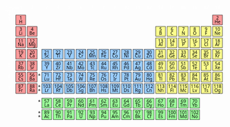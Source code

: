 <svg viewBox="3 3 673 358" version="1.1" xmlns="http://www.w3.org/2000/svg">
<g xmlns="http://www.w3.org/2000/svg" stroke="#000" id="g260">
    <g fill="#fdff8c" id="P">
      <rect x="540" y="75" width="30" height="30" id="rect242"/>
      <rect x="575" y="75" width="30" height="30" id="rect244"/>
      <rect x="575" y="145" width="30" height="30" id="rect250"/>
      <rect x="505" y="75" width="30" height="30" id="rect252"/>
      <rect x="540" y="110" width="30" height="30" id="rect254"/>
      <rect x="575" y="110" width="30" height="30" id="rect256"/>
      <rect x="645" y="145" width="30" height="30" id="rect4"/>
      <rect x="645" y="180" width="30" height="30" id="rect6"/>
      <rect x="645" y="215" width="30" height="30" id="rect8"/>
      <rect x="645" y="75" width="30" height="30" id="rect10"/>
      <rect x="645" y="110" width="30" height="30" id="rect12"/>
      <rect x="645" y="250" width="30" height="30" id="rect76"/>
      <rect x="505" y="145" width="30" height="30" id="rect18"/>
      <rect x="540" y="145" width="30" height="30" id="rect20"/>
      <rect x="540" y="180" width="30" height="30" id="rect22"/>
      <rect x="575" y="180" width="30" height="30" id="rect24"/>
      <rect x="470" y="75" width="30" height="30" id="rect28"/>
      <rect x="505" y="110" width="30" height="30" id="rect30Si"/>
      <rect x="470" y="145" width="30" height="30" id="rect42"/>
      <rect x="470" y="180" width="30" height="30" id="rect44"/>
      <rect x="470" y="215" width="30" height="30" id="rect46"/>
      <rect x="505" y="180" width="30" height="30" id="rect48"/>
      <rect x="505" y="215" width="30" height="30" id="rect50"/>
      <rect x="540" y="215" width="30" height="30" id="rect52"/>
      <rect x="575" y="215" width="30" height="30" id="rect54"/>
      <rect x="470" y="110" width="30" height="30" id="rect56"/>
      <rect x="470" y="250" width="30" height="30" id="rect66"/>
      <rect x="505" y="250" width="30" height="30" id="rect68"/>
      <rect x="540" y="250" width="30" height="30" id="rect70"/>
      <rect x="575" y="250" width="30" height="30" id="rect72"/>
      <rect x="610" y="75" width="30" height="30" id="rect246"/>
      <rect x="610" y="110" width="30" height="30" id="rect248"/>
      <rect x="610" y="145" width="30" height="30" id="rect238"/>
      <rect x="610" y="180" width="30" height="30" id="rect240"/>
      <rect x="610" y="215" width="30" height="30" id="rect26At"/>
      <rect x="610" y="250" width="30" height="30" id="rect74"/>
    </g>
    <g fill="#9bff99" id="F">
      <rect x="155" y="330" width="30" height="30" id="rect82"/>
      <rect x="190" y="330" width="30" height="30" id="rect84"/>
      <rect x="225" y="330" width="30" height="30" id="rect86"/>
      <rect x="260" y="330" width="30" height="30" id="rect88"/>
      <rect x="295" y="330" width="30" height="30" id="rect90"/>
      <rect x="330" y="330" width="30" height="30" id="rect92"/>
      <rect x="365" y="330" width="30" height="30" id="rect94"/>
      <rect x="400" y="330" width="30" height="30" id="rect96"/>
      <rect x="435" y="330" width="30" height="30" id="rect98"/>
      <rect x="470" y="330" width="30" height="30" id="rect100"/>
      <rect x="505" y="330" width="30" height="30" id="rect102"/>
      <rect x="540" y="330" width="30" height="30" id="rect104"/>
      <rect x="575" y="330" width="30" height="30" id="rect106"/>
      <rect x="120" y="330" width="30" height="30" id="rect108"/>
      <rect x="155" y="295" width="30" height="30" id="rect114"/>
      <rect x="190" y="295" width="30" height="30" id="rect116"/>
      <rect x="225" y="295" width="30" height="30" id="rect118"/>
      <rect x="260" y="295" width="30" height="30" id="rect120"/>
      <rect x="295" y="295" width="30" height="30" id="rect122"/>
      <rect x="330" y="295" width="30" height="30" id="rect124"/>
      <rect x="365" y="295" width="30" height="30" id="rect126"/>
      <rect x="400" y="295" width="30" height="30" id="rect128"/>
      <rect x="435" y="295" width="30" height="30" id="rect130"/>
      <rect x="470" y="295" width="30" height="30" id="rect132"/>
      <rect x="505" y="295" width="30" height="30" id="rect134"/>
      <rect x="540" y="295" width="30" height="30" id="rect136"/>
      <rect x="575" y="295" width="30" height="30" id="rect138"/>
      <rect x="120" y="295" width="30" height="30" id="rect140"/>
    </g>
    <g fill="#99ccff" id="D">
      <rect x="435" y="145" width="30" height="30" id="rect34Zn"/>
      <rect x="435" y="180" width="30" height="30" id="rect36"/>
      <rect x="435" y="215" width="30" height="30" id="rect38"/>
      <rect x="435" y="250" width="30" height="30" id="rect40Cn"/>
      <rect x="330" y="250" width="30" height="30" id="rect60"/>
      <rect x="365" y="250" width="30" height="30" id="rect62"/>
      <rect x="400" y="250" width="30" height="30" id="rect64"/>
      <rect x="120" y="145" width="30" height="30" id="rect144"/>
      <rect x="120" y="180" width="30" height="30" id="rect146"/>
      <rect x="155" y="145" width="30" height="30" id="rect148"/>
      <rect x="155" y="180" width="30" height="30" id="rect150"/>
      <rect x="155" y="215" width="30" height="30" id="rect152"/>
      <rect x="155" y="250" width="30" height="30" id="rect154"/>
      <rect x="190" y="145" width="30" height="30" id="rect156"/>
      <rect x="190" y="180" width="30" height="30" id="rect158"/>
      <rect x="190" y="215" width="30" height="30" id="rect160"/>
      <rect x="190" y="250" width="30" height="30" id="rect162"/>
      <rect x="225" y="145" width="30" height="30" id="rect164"/>
      <rect x="225" y="180" width="30" height="30" id="rect166"/>
      <rect x="225" y="215" width="30" height="30" id="rect168"/>
      <rect x="225" y="250" width="30" height="30" id="rect170"/>
      <rect x="260" y="145" width="30" height="30" id="rect172"/>
      <rect x="260" y="180" width="30" height="30" id="rect174"/>
      <rect x="260" y="215" width="30" height="30" id="rect176"/>
      <rect x="260" y="250" width="30" height="30" id="rect178"/>
      <rect x="295" y="145" width="30" height="30" id="rect180"/>
      <rect x="295" y="180" width="30" height="30" id="rect182"/>
      <rect x="295" y="215" width="30" height="30" id="rect184"/>
      <rect x="295" y="250" width="30" height="30" id="rect186"/>
      <rect x="330" y="145" width="30" height="30" id="rect188"/>
      <rect x="330" y="180" width="30" height="30" id="rect190"/>
      <rect x="330" y="215" width="30" height="30" id="rect192"/>
      <rect x="365" y="145" width="30" height="30" id="rect194"/>
      <rect x="365" y="180" width="30" height="30" id="rect196"/>
      <rect x="365" y="215" width="30" height="30" id="rect198"/>
      <rect x="400" y="145" width="30" height="30" id="rect200"/>
      <rect x="400" y="180" width="30" height="30" id="rect202"/>
      <rect x="400" y="215" width="30" height="30" id="rect204"/>
      <rect x="120" y="250" width="30" height="30" id="rect80"/>
      <rect x="120" y="215" width="30" height="30" id="rect112"/>
    </g>
    <g fill="#ff9999" id="S">
      <rect x="40" y="40" width="30" height="30" id="rect236"/>
      <rect x="40" y="75" width="30" height="30" id="rect208"/>
      <rect x="40" y="110" width="30" height="30" id="rect210"/>
      <rect x="40" y="145" width="30" height="30" id="rect212"/>
      <rect x="40" y="180" width="30" height="30" id="rect214"/>
      <rect x="40" y="215" width="30" height="30" id="rect216"/>
      <rect x="40" y="250" width="30" height="30" id="rect218"/>
      <rect x="75" y="75" width="30" height="30" id="rect222"/>
      <rect x="75" y="110" width="30" height="30" id="rect224"/>
      <rect x="75" y="145" width="30" height="30" id="rect226"/>
      <rect x="75" y="180" width="30" height="30" id="rect228"/>
      <rect x="75" y="215" width="30" height="30" id="rect230"/>
      <rect x="75" y="250" width="30" height="30" id="rect232"/>
      <rect x="645" y="40" width="30" height="30" id="rect14"/>
    </g>
  </g><path d="M42.71 13.96V16.8H38.14v2.11h4.57v2.84l6.74-3.9ZM19.11 36.77l-2.85-.01 3.9 6.74 3.89-6.74H21.21V32.2H19.11Z" fill="white"/>
<g font-family="Noto Sans" font-size="9" text-anchor="middle">
<text x="21.5" y="20" fill="white">Group</text>
<text x="21.5" y="31" fill="white">Period</text>
<g font-size="14"  >
<g transform="translate(20)">
<text y="58" fill="white">1</text>
<text y="93" fill="white">2</text>
<text y="128" fill="white">3</text>
<text y="163" fill="white">4</text>
<text y="198" fill="white">5</text>
<text y="233" fill="white">6</text>
<text y="268" fill="white">7</text>
</g>
<g transform="translate(0,22)">
<g transform="translate(55)">
<text fill="white">1</text>
<text y="32">1<tspan x="0" dy="11.5"><a href="obsidian://open?file=Hydrogen.md">H</a></tspan></text>
<text y="67">3<tspan x="0" dy="11.5"><a href="obsidian://open?file=Lithium.md">Li</a></tspan></text>
<text y="102">11<tspan x="0" dy="11.5"><a href="obsidian://open?file=Sodium.md">Na</tspan></text>
<text y="137">19<tspan x="0" dy="11.5"><a href="obsidian://open?file=Potassium.md">K</tspan></text>
<text y="172">37<tspan x="0" dy="11.5"><a href="obsidian://open?file=Rubidium.md">Rb</tspan></text>
<text y="207">55<tspan x="0" dy="11.5"><a href="obsidian://open?file=Cesium.md">Cs</tspan></text>
<text y="242">87<tspan x="0" dy="11.5"><a href="obsidian://open?file=Francium.md">Fr</tspan></text>
</g>
<g transform="translate(90)">
<text fill="white">2</text>
<text y="67">4<tspan x="0" dy="11.5"><a href="obsidian://open?file=Beryllium.md">Be</a></tspan></text>
<text y="102">12<tspan x="0" dy="11.5"><a href="obsidian://open?file=Magnesium.md">Mg</a></tspan></text>
<text y="137">20<tspan x="0" dy="11.5"><a href="obsidian://open?file=Calcium.md">Ca</a></tspan></text>
<text y="172">38<tspan x="0" dy="11.5"><a href="obsidian://open?file=Strontium.md">Sr</a></tspan></text>
<text y="207">56<tspan x="0" dy="11.5"><a href="obsidian://open?file=Barium.md">Ba</a></tspan></text>
<text y="242">88<tspan x="0" dy="11.5"><a href="obsidian://open?file=Radium.md">Ra</a></tspan></text>
</g>
<g transform="translate(112)">
<text y="208" fill="black">*</text>
<text y="243" fill="black">*<tspan x="0" dy="12" fill="black">*</tspan></text>
<text y="288" fill="black">*</text>
<text y="323" fill="black">*<tspan x="0" dy="12" fill="black">*</tspan></text>
</g>
<g transform="translate(135)">
<text fill="white">3</text>
<text y="137">21<tspan x="0" dy="11.5"><a href="obsidian://open?file=Scandium.md">Sc</a></tspan></text> <text y="172">39<tspan x="0" dy="11.5"><a href="obsidian://open?file=Yttrium.md">Y</a></tspan></text> <text y="207">71<tspan x="0" dy="11.5"><a href="obsidian://open?file=Lutetium.md">Lu</a></tspan></text> <text y="242">103<tspan x="0" dy="11.5"><a href="obsidian://open?file=Lawrencium.md">Lr</a></tspan></text> <text y="287">57<tspan x="0" dy="11.5"><a href="obsidian://open?file=Lanthanum.md">La</a></tspan></text> <text y="322">89<tspan x="0" dy="11.5"><a href="obsidian://open?file=Actinium.md">Ac</a></tspan></text>
</g>
<g transform="translate(170)">
<text fill="white">4</text>
<text y="137">22<tspan x="0" dy="11.5"><a href="obsidian://open?file=Titanium.md">Ti</a></tspan></text> <text y="172">40<tspan x="0" dy="11.5"><a href="obsidian://open?file=Zirconium.md">Zr</a></tspan></text> <text y="207">72<tspan x="0" dy="11.5"><a href="obsidian://open?file=Hafnium.md">Hf</a></tspan></text> <text y="242">104<tspan x="0" dy="11.5"><a href="obsidian://open?file=Rutherfordium.md">Rf</a></tspan></text> <text y="287">58<tspan x="0" dy="11.5"><a href="obsidian://open?file=Cerium.md">Ce</a></tspan></text> <text y="322">90<tspan x="0" dy="11.5"><a href="obsidian://open?file=Thorium.md">Th</a></tspan></text>
</g>
<g transform="translate(205)">
<text fill="white">5</text>
<text y="137">23<tspan x="0" dy="11.5"><a href="obsidian://open?file=Vanadium.md">V</a></tspan></text> <text y="172">41<tspan x="0" dy="11.5"><a href="obsidian://open?file=Niobium.md">Nb</a></tspan></text> <text y="207">73<tspan x="0" dy="11.5"><a href="obsidian://open?file=Tantalum.md">Ta</a></tspan></text> <text y="242">105<tspan x="0" dy="11.5"><a href="obsidian://open?file=Dubnium.md">Db</a></tspan></text> <text y="287">59<tspan x="0" dy="11.5"><a href="obsidian://open?file=Praseodymium.md">Pr</a></tspan></text> <text y="322">91<tspan x="0" dy="11.5"><a href="obsidian://open?file=Protactinium.md">Pa</a></tspan></text>
</g>
<g transform="translate(240)">
<text fill="white">6</text>
<text y="137">24<tspan x="0" dy="11.5"><a href="obsidian://open?file=Chromium.md">Cr</a></tspan></text> <text y="172">42<tspan x="0" dy="11.5"><a href="obsidian://open?file=Molybdenum.md">Mo</a></tspan></text> <text y="207">74<tspan x="0" dy="11.5"><a href="obsidian://open?file=Tungsten.md">W</a></tspan></text>
<text y="242">106<tspan x="0" dy="11.5"><a href="obsidian://open?file=Seaborgium.md">Sg</tspan></text>
<text y="287">60<tspan x="0" dy="11.5"><a href="obsidian://open?file=Neodymium.md">Nd</tspan></text>
<text y="322">92<tspan x="0" dy="11.5"><a href="obsidian://open?file=Uraniu.md">U</tspan></text>
</g>
<g transform="translate(275)">
<text fill="white">7</text>
<text y="137">25<tspan x="0" dy="11.5"><a href="obsidian://open?file=Manganese.md">Mn</a></tspan></text> <text y="172">43<tspan x="0" dy="11.5"><a href="obsidian://open?file=Technetium.md">Tc</a></tspan></text> <text y="207">75<tspan x="0" dy="11.5"><a href="obsidian://open?file=Rhenium.md">Re</a></tspan></text> <text y="242">107<tspan x="0" dy="11.5"><a href="obsidian://open?file=Bohrium.md">Bh</a></tspan></text> <text y="287">61<tspan x="0" dy="11.5"><a href="obsidian://open?file=Promethium.md">Pm</a></tspan></text> <text y="322">93<tspan x="0" dy="11.5"><a href="obsidian://open?file=Neptunium.md">Np</a></tspan></text>
</g>
<g transform="translate(310)">
<text fill="white">8</text>
<text y="137">26<tspan x="0" dy="11.5"><a href="obsidian://open?file=Iron.md">Fe</a></tspan></text> <text y="172">44<tspan x="0" dy="11.5"><a href="obsidian://open?file=Ruthenium.md">Ru</a></tspan></text> <text y="207">76<tspan x="0" dy="11.5"><a href="obsidian://open?file=Osmium.md">Os</a></tspan></text> <text y="242">108<tspan x="0" dy="11.5"><a href="obsidian://open?file=Hassium.md">Hs</a></tspan></text> <text y="287">62<tspan x="0" dy="11.5"><a href="obsidian://open?file=Samarium.md">Sm</a></tspan></text> <text y="322">94<tspan x="0" dy="11.5"><a href="obsidian://open?file=Plutonium.md">Pu</a></tspan></text>
</g>
<g transform="translate(345)">
<text fill="white">9</text>
<text y="137">27<tspan x="0" dy="11.5"><a href="obsidian://open?file=Cobalt.md">Co</a></tspan></text> <text y="172">45<tspan x="0" dy="11.5"><a href="obsidian://open?file=Rhodium.md">Rh</a></tspan></text> <text y="207">77<tspan x="0" dy="11.5"><a href="obsidian://open?file=Iridium.md">Ir</a></tspan></text> <text y="242">109<tspan x="0" dy="11.5"><a href="obsidian://open?file=Meitnerium.md">Mt</a></tspan></text> <text y="287">63<tspan x="0" dy="11.5"><a href="obsidian://open?file=Erbium.md">Eu</a></tspan></text> <text y="322">95<tspan x="0" dy="11.5"><a href="obsidian://open?file=Americium.md">Am</a></tspan></text>
</g>
<g transform="translate(380)">
<text fill="white">10</text>
<text y="137">28<tspan x="0" dy="11.5"><a href="obsidian://open?file=Nickel.md">Ni</a></tspan></text> <text y="172">46<tspan x="0" dy="11.5"><a href="obsidian://open?file=Palladium.md">Pd</a></tspan></text> <text y="207">78<tspan x="0" dy="11.5"><a href="obsidian://open?file=Platinum.md">Pt</a></tspan></text> <text y="242">110<tspan x="0" dy="11.5"><a href="obsidian://open?file=Darmstadtium.md">Ds</a></tspan></text> <text y="287">64<tspan x="0" dy="11.5"><a href="obsidian://open?file=Gadolinium.md">Gd</a></tspan></text> <text y="322">96<tspan x="0" dy="11.5"><a href="obsidian://open?file=Curium.md">Cm</a></tspan></text>
</g>
<g transform="translate(415)">
<text fill="white">11</text>
<text y="137">29<tspan x="0" dy="11.5"><a href="obsidian://open?file=Copper.md">Cu</a></tspan></text> <text y="172">47<tspan x="0" dy="11.5"><a href="obsidian://open?file=Silver.md">Ag</a></tspan></text> <text y="207">79<tspan x="0" dy="11.5"><a href="obsidian://open?file=Gold.md">Au</a></tspan></text> <text y="242">111<tspan x="0" dy="11.5"><a href="obsidian://open?file=Roentgenium.md">Rg</a></tspan></text> <text y="287">65<tspan x="0" dy="11.5"><a href="obsidian://open?file=Terbium.md">Tb</a></tspan></text> <text y="322">97<tspan x="0" dy="11.5"><a href="obsidian://open?file=Berkelium.md">Bk</a></tspan></text>
</g>
<g transform="translate(450)">
<text fill="white">12</text>
<text y="137">30<tspan x="0" dy="11.5"><a href="obsidian://open?file=Zinc.md">Zn</a></tspan></text> <text y="172">48<tspan x="0" dy="11.5"><a href="obsidian://open?file=Cadmium.md">Cd</a></tspan></text> <text y="207">80<tspan x="0" dy="11.5"><a href="obsidian://open?file=Mercury.md">Hg</a></tspan></text> <text y="242">112<tspan x="0" dy="11.5"><a href="obsidian://open?file=Copernicium.md">Cn</a></tspan></text> <text y="287">66<tspan x="0" dy="11.5"><a href="obsidian://open?file=Dysprosium.md">Dy</a></tspan></text> <text y="322">98<tspan x="0" dy="11.5"><a href="obsidian://open?file=Californium.md">Cf</a></tspan></text>
</g>
<g transform="translate(485)">
<text fill="white">13</text>
<text y="67">5<tspan x="0" dy="11.5"><a href="obsidian://open?file=Boron.md">B</a></tspan></text> <text y="102">13<tspan x="0" dy="11.5"><a href="obsidian://open?file=Aluminum.md">Al</a></tspan></text> <text y="137">31<tspan x="0" dy="11.5"><a href="obsidian://open?file=Gallium.md">Ga</a></tspan></text> <text y="172">49<tspan x="0" dy="11.5"><a href="obsidian://open?file=Indium.md">In</a></tspan></text> <text y="207">81<tspan x="0" dy="11.5"><a href="obsidian://open?file=Thallium.md">Tl</a></tspan></text> <text y="242">113<tspan x="0" dy="11.5"><a href="obsidian://open?file=Nihonium.md">Nh</a></tspan></text> <text y="287">67<tspan x="0" dy="11.5"><a href="obsidian://open?file=Holmium.md">Ho</a></tspan></text> <text y="322">99<tspan x="0" dy="11.5"><a href="obsidian://open?file=Einsteinium.md">Es</a></tspan></text>
</g>
<g transform="translate(520)">
<text fill="white">14</text>
<text y="67">6<tspan x="0" dy="11.5"><a href="obsidian://open?file=Carbon.md">C</a></tspan></text> <text y="102">14<tspan x="0" dy="11.5"><a href="obsidian://open?file=Silicon.md">Si</a></tspan></text> <text y="137">32<tspan x="0" dy="11.5"><a href="obsidian://open?file=Germanium.md">Ge</a></tspan></text> <text y="172">50<tspan x="0" dy="11.5"><a href="obsidian://open?file=Tin.md">Sn</a></tspan></text> <text y="207">82<tspan x="0" dy="11.5"><a href="obsidian://open?file=Lead.md">Pb</a></tspan></text> <text y="242">114<tspan x="0" dy="11.5"><a href="obsidian://open?file=Flerovium.md">Fl</a></tspan></text> <text y="287">68<tspan x="0" dy="11.5"><a href="obsidian://open?file=Erbium.md">Er</a></tspan></text> <text y="322">100<tspan x="0" dy="11.5"><a href="obsidian://open?file=Fermium.md">Fm</a></tspan></text>
</g>
<g transform="translate(555)">
<text fill="white">15</text>
<text y="67">7<tspan x="0" dy="11.5"><a href="obsidian://open?file=Nitrogen.md">N</a></tspan></text> <text y="102">15<tspan x="0" dy="11.5"><a href="obsidian://open?file=Phosphorus.md">P</a></tspan></text> <text y="137">33<tspan x="0" dy="11.5"><a href="obsidian://open?file=Arsenic.md">As</a></tspan></text> <text y="172">51<tspan x="0" dy="11.5"><a href="obsidian://open?file=Antimony.md">Sb</a></tspan></text> <text y="207">83<tspan x="0" dy="11.5"><a href="obsidian://open?file=Bismuth.md">Bi</a></tspan></text> <text y="242">115<tspan x="0" dy="11.5"><a href="obsidian://open?file=Moscovium.md">Mc</a></tspan></text> <text y="287">69<tspan x="0" dy="11.5"><a href="obsidian://open?file=Thulium.md">Tm</a></tspan></text> <text y="322">101<tspan x="0" dy="11.5"><a href="obsidian://open?file=Mendelevium.md">Md</a></tspan></text>
</g>
<g transform="translate(590)">
<text fill="white">16</text>
<text y="67">8<tspan x="0" dy="11.5"><a href="obsidian://open?file=Oxygen.md">O</a></tspan></text> <text y="102">16<tspan x="0" dy="11.5"><a href="obsidian://open?file=Sulfur.md">S</a></tspan></text> <text y="137">34<tspan x="0" dy="11.5"><a href="obsidian://open?file=Selenium.md">Se</a></tspan></text> <text y="172">52<tspan x="0" dy="11.5"><a href="obsidian://open?file=Tellurium.md">Te</a></tspan></text> <text y="207">84<tspan x="0" dy="11.5"><a href="obsidian://open?file=Polonium.md">Po</a></tspan></text> <text y="242">116<tspan x="0" dy="11.5"><a href="obsidian://open?file=Livermorium.md">Lv</a></tspan></text> <text y="287">70<tspan x="0" dy="11.5"><a href="obsidian://open?file=Ytterbium.md">Yb</a></tspan></text> <text y="322">102<tspan x="0" dy="11.5"><a href="obsidian://open?file=Nobelium.md">No</a></tspan></text>
</g>
<g transform="translate(625)">
<text fill="white">17</text>
<text y="67">9<tspan x="0" dy="11.5"><a href="obsidian://open?file=Fluorine.md">F</a></tspan></text> <text y="102">17<tspan x="0" dy="11.5"><a href="obsidian://open?file=Chlorine.md">Cl</a></tspan></text> <text y="137">35<tspan x="0" dy="11.5"><a href="obsidian://open?file=Bromine.md">Br</a></tspan></text> <text y="172">53<tspan x="0" dy="11.5"><a href="obsidian://open?file=Iodine.md">I</a></tspan></text> <text y="207">85<tspan x="0" dy="11.5"><a href="obsidian://open?file=Astatine.md">At</a></tspan></text> <text y="242">117<tspan x="0" dy="11.5"><a href="obsidian://open?file=Tennessine.md">Ts</a></tspan></text>
</g>
<g transform="translate(660)">
<text fill="white">18</text>
<text y="32">2<tspan x="0" dy="11.5"><a href="obsidian://open?file=Helium.md">He</a></tspan></text> <text y="67">10<tspan x="0" dy="11.5"><a href="obsidian://open?file=Neon.md">Ne</a></tspan></text> <text y="102">18<tspan x="0" dy="11.5"><a href="obsidian://open?file=Argon.md">Ar</a></tspan></text> <text y="137">36<tspan x="0" dy="11.5"><a href="obsidian://open?file=Krypton.md">Kr</a></tspan></text> <text y="172">54<tspan x="0" dy="11.5"><a href="obsidian://open?file=Xenon.md">Xe</a></tspan></text> <text y="207">86<tspan x="0" dy="11.5"><a href="obsidian://open?file=Radon.md">Rn</a></tspan></text> <text y="242">118<tspan x="0" dy="11.5"><a href="obsidian://open?file=Oganesson.md">Og</a></tspan></text>
</g>
</g>
</g>
</g>
</svg>
